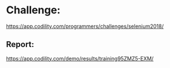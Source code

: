 ﻿# Challenge: 
https://app.codility.com/programmers/challenges/selenium2018/

## Report:
https://app.codility.com/demo/results/training95ZMZ5-EXM/